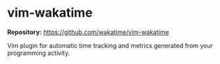 # vim-wakatime

**Repository:** https://github.com/wakatime/vim-wakatime

Vim plugin for automatic time tracking and metrics generated from your programming activity.
